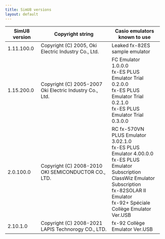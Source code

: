 ```yaml
---
title: SimU8 versions
layout: default
---
```


| SimU8 version | Copyright string | Casio emulators known to use |
|--|--|--|
| 1.11.100.0 | Copyright (C) 2005, Oki Electric Industry Co., Ltd. | Leaked fx-82ES sample emulator |
| 1.15.200.0 | Copyright (C) 2005-2007 Oki Electric Industry Co., Ltd. | FC Emulator 1.0.0.0<br>fx-ES PLUS Emulator Trial 0.2.0.0<br>fx-ES PLUS Emulator Trial 0.2.1.0<br>fx-ES PLUS Emulator Trial 0.3.0.0 |
| 2.0.100.0 | Copyright (C) 2008-2010 OKI SEMICONDUCTOR CO., LTD. | RC fx-570VN PLUS Emulator 3.02.1.0<br>fx-ES PLUS Emulator 4.00.0.0<br>fx-ES PLUS Emulator Subscription<br>ClassWiz Emulator Subscription<br>fx-82SOLAR II Emulator<br>fx-92+ Spéciale Collège Emulator Ver.USB |
| 2.10.1.0 | Copyright (C) 2008-2021 LAPIS Technorogy CO., LTD. | fx-92 Collège Emulator Ver.USB |
